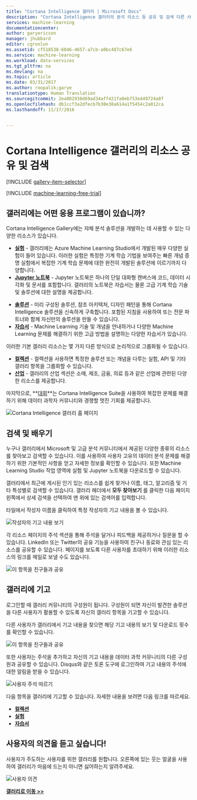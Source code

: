 ```yaml
---
title: "Cortana Intelligence 갤러리 | Microsoft Docs"
description: "Cortana Intelligence 갤러리의 분석 리소스 등 공유 및 검색 다른 사용자로부터 배우고 커뮤니티에 직접 제공합니다."
services: machine-learning
documentationcenter: 
author: garyericson
manager: jhubbard
editor: cgronlun
ms.assetid: cf518538-6046-4657-a7cb-a0bc487c67e6
ms.service: machine-learning
ms.workload: data-services
ms.tgt_pltfrm: na
ms.devlang: na
ms.topic: article
ms.date: 03/31/2017
ms.author: roopalik;garye
translationtype: Human Translation
ms.sourcegitcommit: 2ea002938d69ad34aff421fa0eb753e449724a8f
ms.openlocfilehash: db1ccf3a2dfecb7b30e38a614a1f5454c2a012ca
ms.lasthandoff: 11/17/2016


---
```

# <a name="share-and-discover-resources-in-the-cortana-intelligence-gallery"></a>Cortana Intelligence 갤러리의 리소스 공유 및 검색
[!INCLUDE [gallery-item-selector](../../includes/machine-learning-gallery-item-selector.md)]

<!-- separating these 2 includes -->

[!INCLUDE [machine-learning-free-trial](../../includes/machine-learning-free-trial.md)]

## <a name="what-can-i-find-in-the-gallery"></a>갤러리에는 어떤 응용 프로그램이 있습니까?
Cortana Intelligence Gallery에는 쟈체 분석 솔루션을 개발하는 데 사용할 수 있는 다양한 리소스가 있습니다.

* **[실험](machine-learning-gallery-experiments.md)** - 갤러리에는 Azure Machine Learning Studio에서 개발된 매우 다양한 실험이 들어 있습니다. 이러한 실험은 특정한 기계 학습 기법을 보여주는 빠른 개념 증명 실험에서 복잡한 기계 학습 문제에 대한 완전히 개발된 솔루션에 이르기까지 다양합니다.
* **[Jupyter 노트북](machine-learning-gallery-jupyter-notebooks.md)** - Jupyter 노트북은 하나의 단일 대화형 캔버스에 코드, 데이터 시각화 및 문서를 포함합니다.
  갤러리의 노트북은 자습서는 물론 고급 기계 학습 기술 및 솔루션에 대한 설명을 제공합니다.

<!--
- **[Machine Learning APIs](https://machine-learning-gallery-apis.md)** - An experiment developed in Azure Machine Learning can be launched as a web service so that the analytics model can be accessed by others through a set of REST APIs. A variety of these APIs are available in the Gallery, such as a product recommendation engine or cloud-based face and speech recognition.
-->

* **[솔루션](machine-learning-gallery-solutions.md)** - 미리 구성된 솔루션, 참조 아키텍처, 디자인 패턴을 통해 Cortana Intelligence 솔루션을 신속하게 구축합니다. 포함된 지침을 사용하여 또는 전문 파트너와 함께 자신만의 솔루션을 만들 수 있습니다.
* **[자습서](machine-learning-gallery-tutorials.md)** - Machine Learning 기술 및 개념을 안내하거나 다양한 Machine Learning 문제를 해결하기 위한 고급 방법을 설명하는 다양한 자습서가 있습니다.

이러한 기본 갤러리 리소스는 몇 가지 다른 방식으로 논리적으로 그룹화될 수 있습니다.

* **[컬렉션](machine-learning-gallery-collections.md)** - 컬렉션을 사용하면 특정한 솔루션 또는 개념을 다루는 실험, API 및 기타 갤러리 항목을 그룹화할 수 있습니다.
* **[산업](machine-learning-gallery-industries.md)** - 갤러리의 산업 섹션은 소매, 제조, 금융, 의료 등과 같은 산업에 관련된 다양한 리소스를 제공합니다.

마지막으로, **[대회](machine-learning-gallery-competitions.md)**는 Cortana Intelligence Suite을 사용하여 복잡한 문제를 해결하기 위해 데이터 과학자 커뮤니티와 경쟁할 멋진 기회를 제공합니다.

![Cortana Intelligence 갤러리 홈 페이지](media/machine-learning-gallery-how-to-use-contribute-publish/gallery-home-page.png)

## <a name="discover-and-learn"></a>검색 및 배우기
누구나 갤러리에서 Microsoft 및 고급 분석 커뮤니티에서 제공된 다양한 종류의 리소스를 찾아보고 검색할 수 있습니다.
이를 사용하여 사용자 고유의 데이터 분석 문제를 해결하기 위한 기본적인 사항을 얻고 자세한 정보를 확인할 수 있습니다.
또한 Machine Learning Studio 작업 영역에 실험 및 Jupyter 노트북을 다운로드할 수 있습니다.

갤러리에서 최근에 게시된 인기 있는 리소스를 쉽게 찾거나 이름, 태그, 알고리즘 및 기타 특성별로 검색할 수 있습니다.
갤러리 헤더에서 **모두 찾아보기** 를 클릭한 다음 페이지 왼쪽에서 상세 검색을 선택하여 맨 위에 있는 검색어를 입력합니다.

타일에서 작성자 이름을 클릭하여 특정 작성자의 기고 내용을 볼 수 있습니다.

![작성자의 기고 내용 보기](media/machine-learning-gallery-how-to-use-contribute-publish/view-by-author.png)

각 리소스 페이지의 주석 섹션을 통해 주석을 달거나 피드백을 제공하거나 질문을 할 수 있습니다.
LinkedIn 또는 Twitter의 공유 기능을 사용하여 친구나 동료와 관심 있는 리소스를 공유할 수 있습니다.
페이지를 보도록 다른 사용자를 초대하기 위해 이러한 리소스의 링크를 메일로 보낼 수도 있습니다.

![이 항목을 친구들과 공유](media/machine-learning-gallery-how-to-use-contribute-publish/comment-and-share.png)

## <a name="contribute-to-the-gallery"></a>갤러리에 기고
로그인할 때 갤러리 커뮤니티의 구성원이 됩니다. 구성원이 되면 자신이 발견한 솔루션을 다른 사용자가 활용할 수 있도록 자신의 갤러리 항목을 기고할 수 있습니다.

다른 사용자가 갤러리에서 기고 내용을 찾으면 해당 기고 내용의 보기 및 다운로드 횟수를 확인할 수 있습니다.

![이 항목을 친구들과 공유](media/machine-learning-gallery-how-to-use-contribute-publish/view-and-download-counts.png)

또한 사용자는 주석을 추가하고 자신의 기고 내용을 데이터 과학 커뮤니티의 다른 구성원과 공유할 수 있습니다.
Disqus와 같은 토론 도구에 로그인하여 기고 내용의 주석에 대한 알림을 받을 수 있습니다.

![사용자 주석 따르기](media/machine-learning-gallery-how-to-use-contribute-publish/follow-comments.png)

다음 항목을 갤러리에 기고할 수 있습니다. 자세한 내용을 보려면 다음 링크를 따르세요.

* **[컬렉션](machine-learning-gallery-collections.md#contribute)**
* **[실험](machine-learning-gallery-experiments.md#contribute)**
* **[자습서](machine-learning-gallery-tutorials.md#contribute)**

## <a name="we-want-to-hear-from-you"></a>사용자의 의견을 듣고 싶습니다!
사용자가 주도하는 사용자를 위한 갤러리를 원합니다. 오른쪽에 있는 웃는 얼굴을 사용하여 갤러리가 마음에 드는지 아니면 싫어하는지 알려주세요.  

![사용자 의견](./media/machine-learning-gallery-how-to-use-contribute-publish/feedback.png)

**[갤러리로 이동 >>](http://gallery.cortanaintelligence.com)**


